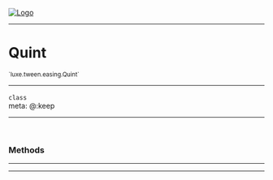 
[![Logo](../../../../images/logo.png)](../../../../api/index.html)

---



<h1>Quint</h1>
<small>`luxe.tween.easing.Quint`</small>



---

`class`
<span class="meta">
<br/>meta: @:keep
</span>


---


&nbsp;
&nbsp;










<h3>Methods</h3> <hr/>






---

&nbsp;
&nbsp;
&nbsp;
&nbsp;
